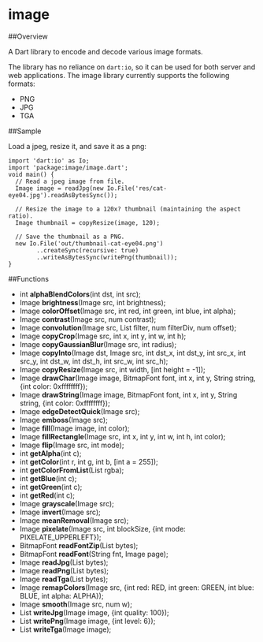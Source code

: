 # image

##Overview

A Dart library to encode and decode various image formats.

The library has no reliance on `dart:io`, so it can be used for both server and
web applications. The image library currently supports the following 
formats:

- PNG
- JPG
- TGA

##Sample

Load a jpeg, resize it, and save it as a png:

    import 'dart:io' as Io;
    import 'package:image/image.dart';
    void main() {
      // Read a jpeg image from file.
      Image image = readJpg(new Io.File('res/cat-eye04.jpg').readAsBytesSync());

      // Resize the image to a 120x? thumbnail (maintaining the aspect ratio).
      Image thumbnail = copyResize(image, 120);
    
      // Save the thumbnail as a PNG.
      new Io.File('out/thumbnail-cat-eye04.png')
            ..createSync(recursive: true)
            ..writeAsBytesSync(writePng(thumbnail));
    }

##Functions
- int **alphaBlendColors**(int dst, int src);
- Image **brightness**(Image src, int brightness);
- Image **colorOffset**(Image src, int red, int green, int blue, int alpha);
- Image **contrast**(Image src, num contrast);
- Image **convolution**(Image src, List<num> filter, num filterDiv, num offset);
- Image **copyCrop**(Image src, int x, int y, int w, int h);
- Image **copyGaussianBlur**(Image src, int radius);
- Image **copyInto**(Image dst, Image src, int dst_x, int dst_y, int src_x, int src_y, int dst_w, int dst_h, int src_w, int src_h);
- Image **copyResize**(Image src, int width, [int height = -1]);
- Image **drawChar**(Image image, BitmapFont font, int x, int y, String string, {int color: 0xffffffff});
- Image **drawString**(Image image, BitmapFont font, int x, int y, String string, {int color: 0xffffffff});
- Image **edgeDetectQuick**(Image src);
- Image **emboss**(Image src);             
- Image **fill**(Image image, int color);
- Image **fillRectangle**(Image src, int x, int y, int w, int h, int color);
- Image **flip**(Image src, int mode);
- int **getAlpha**(int c);
- int **getColor**(int r, int g, int b, [int a = 255]);
- int **getColorFromList**(List<int> rgba);
- int **getBlue**(int c);
- int **getGreen**(int c);
- int **getRed**(int c);
- Image **grayscale**(Image src);
- Image **invert**(Image src);
- Image **meanRemoval**(Image src);
- Image **pixelate**(Image src, int blockSize, {int mode: PIXELATE_UPPERLEFT});
- BitmapFont **readFontZip**(List<int> bytes);
- BitmapFont **readFont**(String fnt, Image page);
- Image **readJpg**(List<int> bytes);
- Image **readPng**(List<int> bytes);
- Image **readTga**(List<int> bytes);
- Image **remapColors**(Image src, {int red: RED, int green: GREEN, int blue: BLUE, int alpha: ALPHA});
- Image **smooth**(Image src, num w);
- List<int> **writeJpg**(Image image, {int quality: 100});
- List<int> **writePng**(Image image, {int level: 6});
- List<int> **writeTga**(Image image);
